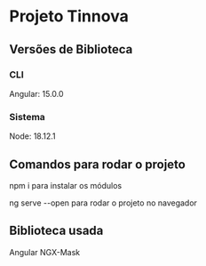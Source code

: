 # Projeto Tinnova

## Versões de Biblioteca

### CLI

Angular: 15.0.0

### Sistema

Node: 18.12.1

## Comandos para rodar o projeto

npm i para instalar os módulos

ng serve --open para rodar o projeto no navegador

## Biblioteca usada

Angular NGX-Mask
